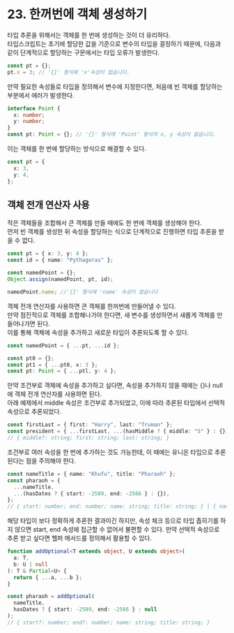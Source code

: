 # 23. 한꺼번에 객체 생성하기

타입 추론을 위해서는 객체를 한 번에 생성하는 것이 더 유리하다.  
타입스크립트는 초기에 할당한 값을 기준으로 변수의 타입을 결정하기 때문에, 다음과 같이 단계적으로 할당하는 구문에서는 타입 오류가 발생한다.

```ts
const pt = {};
pt.x = 3; // '{}' 형식에 'x'속성이 없습니다.
```

만약 필요한 속성들로 타입을 정의해서 변수에 지정한다면, 처음에 빈 객체를 할당하는 부분에서 에러가 발생한다.

```ts
interface Point {
  x: number;
  y: number;
}
const pt: Point = {}; // '{}' 형식에 'Point' 형식의 x, y 속성이 없습니다.
```

이는 객체를 한 번에 할당하는 방식으로 해결할 수 있다.

```ts
const pt = {
  x: 3,
  y: 4,
};
```

## 객체 전개 연산자 사용

작은 객체들을 조합해서 큰 객체를 만들 때에도 한 번에 객체를 생성해야 한다.  
먼저 빈 객체를 생성한 뒤 속성을 할당하는 식으로 단계적으로 진행하면 타입 추론을 받을 수 없다.

```ts
const pt = { x: 3, y: 4 };
const id = { name: "Pythagoras" };

const namedPoint = {};
Object.assign(namedPoint, pt, id);

namedPoint.name; //'{}' 형식에 'name' 속성이 없습니다
```

객체 전개 연산자를 사용하면 큰 객체를 한꺼번에 만들어낼 수 있다.  
만약 점진적으로 객체를 조합해나가야 한다면, 새 변수를 생성하면서 새롭게 객체를 만들어나가면 된다.  
이를 통해 객체에 속성을 추가하고 새로운 타입이 추론되도록 할 수 있다.

```ts
const namedPoint = { ...pt, ...id };

const pt0 = {};
const pt1 = { ...pt0, x: 3 };
const pt: Point = { ...ptl, y: 4 };
```

만약 조건부로 객체에 속성을 추가하고 싶다면, 속성을 추가하지 않을 때에는 {}나 null에 객체 전개 연산자를 사용하면 된다.  
아래 예제에서 middle 속성은 조건부로 추가되었고, 이에 따라 추론된 타입에서 선택적 속성으로 추론되었다.

```ts
const firstLast = { first: "Harry", last: "Truman" };
const president = { ...firstLast, ...(hasMiddle ? { middle: "S" } : {}) };
// { middle?: string; first: string; last: string; }
```

조건부로 여러 속성을 한 번에 추가하는 것도 가능한데, 이 때에는 유니온 타입으로 추론된다는 점을 주의해야 한다.

```ts
const nameTitle = { name: "Khufu", title: "Pharaoh" };
const pharaoh = {
  ...nameTitle,
  ...(hasDates ? { start: -2589, end: -2566 } : {}),
};
// { start: number; end: number; name: string; title: string; } | { name: string; title: string; }
```

해당 타입이 보다 정확하게 추론한 결과이긴 하지만, 속성 체크 등으로 타입 좁히기를 하지 않으면 start, end 속성에 접근할 수 없어서 불편할 수 있다.
만약 선택적 속성으로 추론 받고 싶다면 헬퍼 메서드를 정의해서 활용할 수 있다.

```ts
function addOptional<T extends object, U extends object>(
  a: T,
  b: U | null
): T & Partial<U> {
  return { ...a, ...b };
}

const pharaoh = addOptional(
  nameTitle,
  hasDates ? { start: -2589, end: -2566 } : null
);
// { start?: number; end?: number; name: string; title: string; }
```
